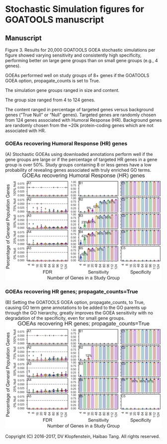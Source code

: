 # Stochastic Simulation figures for GOATOOLS manuscript

## Manuscript
Figure 3. Results for 20,000 GOATOOLS GOEA stochastic simulations per figure showed varying sensitivity and consistently high specificity, performing better on large gene groups than on small gene groups (e.g., 4 genes).

GOEAs performed well on study groups of 8+ genes if the GOATOOLS GOEA option, propagate_counts is set to True.

The simulation gene groups ranged in size and content.

The group size ranged from 4 to 124 genes.

The content ranged in percentage of targeted genes versus background genes (“True Null” or “Null” genes). Targeted genes are randomly chosen from 124 genes associated with Humoral Response (HR). Background genes are randomly chosen from the ~20k protein-coding genes which are not associated with HR. 

### GOEAs recovering Humoral Response (HR) genes
(A) Stochastic GOEAs using downloaded annotations perform well if the gene groups are large or if the percentage of targeted HR genes in a gene group is over 50%. Study groups containing 8 or less genes have a low probability of revealing genes associated with truly enriched GO terms. 
![propcnts=F](images/fig_goea_orig_noprune_enriched_ntn2_p0_100to000_004to124_N00020_00020_humoral_rsp.png)

### GOEAs recovering HR genes; propagate_counts=True
(B) Setting the GOATOOLS GOEA option, propagate_counts, to True, causing GO term gene annotations to be added to the GO parents up through the GO hierarchy, greatly improves the GOEA sensitivity with no degradation of the specificity, even for small gene groups.
![propcnts=T](images/fig_goea_orig_noprune_enriched_ntn2_p1_100to000_004to124_N00020_00020_humoral_rsp.png)

Copyright (C) 2016-2017, DV Klopfenstein, Haibao Tang. All rights reserved.
